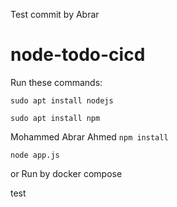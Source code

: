 
Test commit by Abrar
# node-todo-cicd

Run these commands:


`sudo apt install nodejs`


`sudo apt install npm`

Mohammed Abrar Ahmed
`npm install`

`node app.js`

or Run by docker compose

test

